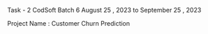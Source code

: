 Task - 2 CodSoft Batch 6 August 25 , 2023 to September 25 , 2023 

Project Name : Customer Churn Prediction
